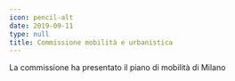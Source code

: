 ```yaml
---
icon: pencil-alt
date: 2019-09-11
type: null
title: Commissione mobilità e urbanistica
---
```


La commissione ha presentato il piano di mobilità di Milano
